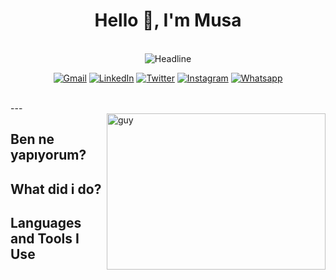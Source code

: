 <h1 align="center">Hello 👋, I'm Musa</h1>


<br/>

<div align=center>
  <img src="https://readme-typing-svg.herokuapp.com?size=40&duration=3000&color=30DC72&center=true&vCenter=true&width=800&height=100&lines=I'm+an+Android+Developer;I'm+an+Android+Instructor" alt="Headline" />
</div>
<p align="center">
	<a href="mailto:musasoydasebyu@gmail.com"><img src="https://img.icons8.com/bubbles/75/000000/gmail.png" alt="Gmail"/></a>
	<a href="https://www.linkedin.com/in/musa-soyda%C5%9F-9097a3212/"><img src="https://img.icons8.com/bubbles/75/000000/linkedin.png" alt="LinkedIn"/></a>
	<a href="https://twitter.com/musaasoydasss"><img src="https://img.icons8.com/bubbles/75/000000/twitter-circled.png" alt="Twitter"/></a>  	
	<a href="https://www.instagram.com/musasoydass/"><img src="https://img.icons8.com/bubbles/75/000000/instagram-new--v2.png" alt="Instagram"/></a>
	<a href="https://wa.me/+05416516189"><img src="https://img.icons8.com/bubbles/75/000000/whatsapp.png" alt="Whatsapp"/></a>
</p>
<br/>
---
<br/>
<img align="right" height="250" alt="guy" width="350" src="https://i.pinimg.com/originals/e4/26/70/e426702edf874b181aced1e2fa5c6cde.gif" /> </a>
<h2 align="left">Ben ne yapıyorum?</h2>

<h2 align="left">What did i do?</h2>

<h2 align="left">Languages and Tools I Use</h2>
